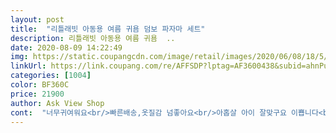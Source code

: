```yaml
---
layout: post 
title:  "리틀래빗 아동용 여름 귀욤 덤보 파자마 세트" 
description: 리틀래빗 아동용 여름 귀욤  ..
date: 2020-08-09 14:22:49 
img: https://static.coupangcdn.com/image/retail/images/2020/06/08/18/5/938b194b-5671-47c8-b06a-69ddcd3476d0.jpg 
linkUrl: https://link.coupang.com/re/AFFSDP?lptag=AF3600438&subid=ahnPublicAsk&pageKey=1681754244&itemId=2864732929&vendorItemId=70853974171&traceid=V0-113-00b0aecd29701b9b 
categories: [1004] 
color: BF360C 
price: 21900 
author: Ask View Shop 
cont:  "너무귀여워요<br/>빠른배송,옷질감 넘좋아요<br/>아홉살 아이 잘맞구요 이쁩니다<br/>" 
---
```

